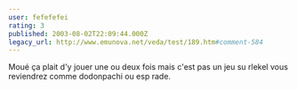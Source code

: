 ```yaml
---
user: fefefefei
rating: 3
published: 2003-08-02T22:09:44.000Z
legacy_url: http://www.emunova.net/veda/test/189.htm#comment-584
---
```

Moué ça plait d'y jouer une ou deux fois mais c'est pas un jeu su rlekel vous reviendrez comme dodonpachi ou esp rade.